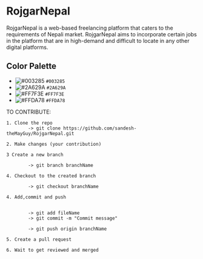 # RojgarNepal

RojgarNepal is a web-based freelancing platform that caters to the requirements of Nepali market. RojgarNepal aims to incorporate certain jobs in the platform that are in high-demand and difficult to locate in any other digital platforms.

## Color Palette

- ![#003285](https://via.placeholder.com/15/003285/000000?text=+) `#003285`
- ![#2A629A](https://via.placeholder.com/15/2A629A/000000?text=+) `#2A629A`
- ![#FF7F3E](https://via.placeholder.com/15/FF7F3E/000000?text=+) `#FF7F3E`
- ![#FFDA78](https://via.placeholder.com/15/FFDA78/000000?text=+) `#FFDA78`

TO CONTRIBUTE:

    1. Clone the repo
            -> git clone https://github.com/sandesh-theMayGuy/RojgarNepal.git

    2. Make changes (your contribution)

    3 Create a new branch

            -> git branch branchName

    4. Checkout to the created branch

            -> git checkout branchName 
        
    4. Add,commit and push 


            -> git add fileName
            -> git commit -m "Commit message"

            -> git push origin branchName 

    5. Create a pull request 

    6. Wait to get reviewed and merged









